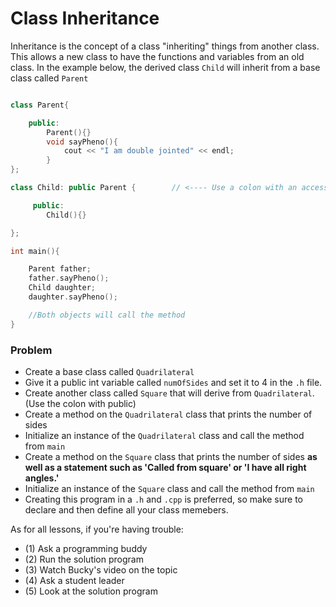 # Class Inheritance



Inheritance is the concept of a class "inheriting" things from another class. This allows a new class to have the functions and variables from an old class. In the example below, the derived class `Child` will inherit from a base class called `Parent`





```cpp

class Parent{

    public:
        Parent(){}
        void sayPheno(){
            cout << "I am double jointed" << endl;
        }
};

class Child: public Parent {        // <---- Use a colon with an accesser keyword and class name to inherit

     public:
        Child(){}

};

int main(){

    Parent father;
    father.sayPheno();
    Child daughter;
    daughter.sayPheno();

    //Both objects will call the method
}
```

### Problem

- Create a base class called `Quadrilateral`
- Give it a public int variable called `numOfSides` and set it to 4 in the `.h` file.
- Create another class called `Square` that will derive from `Quadrilateral`. (Use the colon with public)
- Create a method on the `Quadrilateral` class that prints the number of sides
- Initialize an instance of the `Quadrilateral` class and call the method from `main`
- Create a method on the `Square` class that prints the number of sides **as well as a statement such as 'Called from square' or 'I have all right angles.'**
- Initialize an instance of the `Square` class and call the method from `main`
- Creating this program in  a `.h` and `.cpp` is preferred, so make sure to declare and then define all your class memebers.

As for all lessons, if you're having trouble:
- (1) Ask a programming buddy
- (2) Run the solution program
- (3) Watch Bucky's video on the topic
- (4) Ask a student leader
- (5) Look at the solution program
